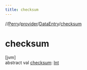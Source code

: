 ```yaml
---
title: checksum
---
```

//[Perry](../../../index.html)/[provider](../index.html)/[DataEntry](index.html)/[checksum](checksum.html)



# checksum



[jvm]\
abstract val [checksum](checksum.html): [Int](https://kotlinlang.org/api/latest/jvm/stdlib/kotlin/-int/index.html)




